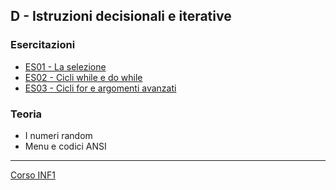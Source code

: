 ## D - Istruzioni decisionali e iterative

### Esercitazioni
- [ES01 - La selezione](<https://docs.google.com/presentation/d/1Tyf4W75MGtG_jThrykTXbwYSvxGoXzlh4ZqQXn5IyGI/edit?usp=sharing>)
- [ES02 - Cicli while e do while](<https://docs.google.com/presentation/d/1p56TOF0LRJZMawrpNho2Fnt7zuDxuf8ZESgND6ZmVC8/edit?usp=sharing>)
- [ES03 - Cicli for e argomenti avanzati](<https://docs.google.com/presentation/d/1Ra2a06Whl2p6Z3pwOpJW_5Ic5PoJzlM007o6TTPEb_8/edit?usp=sharing>)

### Teoria
- I numeri random
- Menu e codici ANSI

---
[Corso INF1](../README.md)